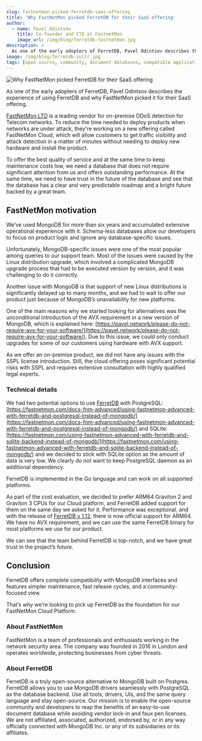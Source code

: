 ```yaml
---
slug: fastnetmon-picked-ferretdb-saas-offering
title: 'Why FastNetMon picked FerretDB for their SaaS offering'
author:
  - name: Pavel Odintsov
    title: Co-founder and CTO at FastnetMon
    image_url: /img/blog/ferretdb-fastnetmon.jpg
description: >
  As one of the early adopters of FerretDB, Pavel Odintsov describes the experience of using FerretDB and why FastNetMon picked it for their SaaS offering.
image: /img/blog/ferretdb-vultr.jpg
tags: [open source, community, document databases, compatible applications]
---
```


![Why FastNetMon picked FerretDB for their SaaS offering](/img/blog/ferretdb-fastnetmon.jpg)

As one of the early adopters of FerretDB, Pavel Odintsov describes the experience of using FerretDB and why FastNetMon picked it for their SaaS offering.

<!--truncate-->

[FastNetMon LTD](https://fastnetmon.com/) is a leading vendor for on-premise DDoS detection for Telecom networks. To reduce the time needed to deploy products when networks are under attack, they're working on a new offering called FastNetMon Cloud, which will allow customers to get traffic visibility and attack detection in a matter of minutes without needing to deploy new hardware and install the product.

To offer the best quality of service and at the same time to keep maintenance costs low, we need a database that does not require significant attention from us and offers outstanding performance. At the same time, we need to have trust in the future of the database and see that the database has a clear and very predictable roadmap and a bright future backed by a great team.

## FastNetMon motivation

We’ve used MongoDB for more than six years and accumulated extensive operational experience with it. Schema-less databases allow our developers to focus on product logic and ignore any database-specific issues.

Unfortunately, MongoDB-specific issues were one of the most popular among queries to our support team. Most of the issues were caused by the Linux distribution upgrade, which involved a complicated MongoDB upgrade process that had to be executed version by version, and it was challenging to do it correctly.

Another issue with MongoDB is that support of new Linux distributions is significantly delayed up to many months, and we had to wait to offer our product just because of MongoDB’s unavailability for new platforms.

One of the main reasons why we started looking for alternatives was the unconditional introduction of the AVX requirement in a new version of MongoDB, which is explained here:  [https://pavel.network/please-do-not-require-avx-for-your-software/](https://pavel.network/please-do-not-require-avx-for-your-software/).  Due to this issue, we could only conduct upgrades for some of our customers using hardware with AVX support.

As we offer an on-premise product, we did not have any issues with the SSPL license introduction. Still, the cloud offering poses significant potential risks with SSPL and requires extensive consultation with highly qualified legal experts.

### Technical details

We had two potential options to use [FerretDB](https://www.ferretdb.com/) with PostgreSQL: [https://fastnetmon.com/docs-fnm-advanced/using-fastnetmon-advanced-with-ferretdb-and-postgresql-instead-of-mongodb/](https://fastnetmon.com/docs-fnm-advanced/using-fastnetmon-advanced-with-ferretdb-and-postgresql-instead-of-mongodb/)  and SQLite: [https://fastnetmon.com/using-fastnetmon-advanced-with-ferretdb-and-sqlite-backend-instead-of-mongodb/](https://fastnetmon.com/using-fastnetmon-advanced-with-ferretdb-and-sqlite-backend-instead-of-mongodb/)  and we decided to stick with SQLite option as the amount of data is very low. We clearly do not want to keep PostgreSQL daemon as an additional dependency.

FerretDB is implemented in the Go language and can work on all supported platforms.

As part of the cost evaluation, we decided to prefer ARM64 Graviton 2 and Graviton 3 CPUs for our Cloud platform, and FerretDB added support for them on the same day we asked for it. Performance was exceptional, and with the release of [FerretDB v 1.12](https://blog.ferretdb.io/ferretdb-v112-available/#arm64-binaries-now-available), there is now official support for ARM64. We have no AVX requirement, and we can use the same FerretDB binary for most platforms we use for our product.

We can see that the team behind FerretDB is top-notch, and we have great trust in the project’s future.

## Conclusion

FerretDB offers complete compatibility with MongoDB interfaces and features simpler maintenance, fast release cycles, and a community-focused view.

That’s why we’re looking to pick up FerretDB as the foundation for our FastNetMon Cloud Platform.

### About FastNetMon

FastNetMon is a team of professionals and enthusiasts working in the network security area. The company was founded in 2016 in London and operates worldwide, protecting businesses from cyber threats.

### About FerretDB

FerretDB is a truly open-source alternative to MongoDB built on Postgres.
FerretDB allows you to use MongoDB drivers seamlessly with PostgreSQL as the database backend.
Use all tools, drivers, UIs, and the same query language and stay open-source.
Our mission is to enable the open-source community and developers to reap the benefits of an easy-to-use document database while avoiding vendor lock-in and faux pen licenses.
We are not affiliated, associated, authorized, endorsed by, or in any way officially connected with MongoDB Inc. or any of its subsidiaries or its affiliates.
